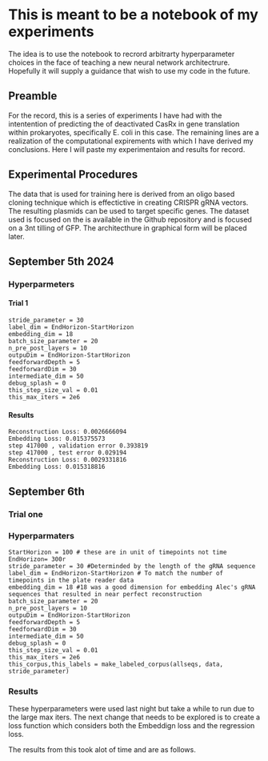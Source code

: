 # This is meant to be a notebook of my experiments
The idea is to use the notebook to recrord arbitrarty hyperparameter choices in the face of teaching a new neural network architectrure. Hopefully it will supply a guidance that wish to use my code in the future.

## Preamble
For the record, this is a series of experiments I have had with the intentention of predicting the of deactivated CasRx in gene translation within prokaryotes, specifically E. coli in this case. The remaining lines are a realization of the computational expirements with which I have derived my conclusions. Here I will paste my experimentaion and results for record.

## Experimental Procedures
The data that is used for training here is derived from an oligo based cloning technique which is effectictive in creating CRISPR gRNA vectors. The resulting plasmids can be used to target specific genes. The dataset used is focused on the is available in the Github repository and is focused on a 3nt tilling of GFP. The architecthure in graphical form will be placed later.

## September 5th 2024
### Hyperparmeters 
#### Trial 1
    stride_parameter = 30 
    label_dim = EndHorizon-StartHorizon 
    embedding_dim = 18 
    batch_size_parameter = 20 
    n_pre_post_layers = 10
    outpuDim = EndHorizon-StartHorizon
    feedforwardDepth = 5
    feedforwardDim = 30
    intermediate_dim = 50
    debug_splash = 0
    this_step_size_val = 0.01
    this_max_iters = 2e6
#### Results
    Reconstruction Loss: 0.0026666094
    Embedding Loss: 0.015375573
    step 417000 , validation error 0.393819
    step 417000 , test error 0.029194
    Reconstruction Loss: 0.0029331816
    Embedding Loss: 0.015318816
## September 6th
### Trial one
### Hyperparmaters
    StartHorizon = 100 # these are in unit of timepoints not time
    EndHorizon= 300r
    stride_parameter = 30 #Determinded by the length of the gRNA sequence
    label_dim = EndHorizon-StartHorizon # To match the number of timepoints in the plate reader data
    embedding_dim = 18 #18 was a good dimension for embedding Alec's gRNA sequences that resulted in near perfect reconstruction 
    batch_size_parameter = 20
    n_pre_post_layers = 10
    outpuDim = EndHorizon-StartHorizon
    feedforwardDepth = 5
    feedforwardDim = 30
    intermediate_dim = 50 
    debug_splash = 0
    this_step_size_val = 0.01
    this_max_iters = 2e6
    this_corpus,this_labels = make_labeled_corpus(allseqs, data, stride_parameter)
### Results 
These hyperparameters were used last night but take a while to run due to the large max iters. 
The next change that needs to be explored is to create a loss function which considers both the Embeddign loss and the regression loss.

The results from this took alot of time and are as follows.